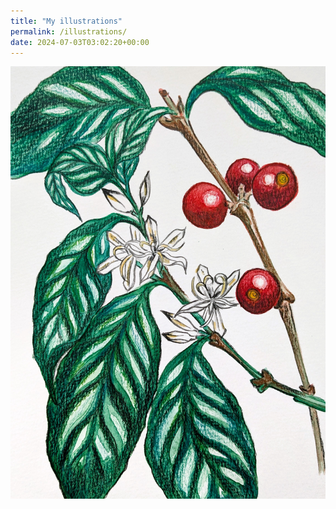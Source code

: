 ```yaml
---
title: "My illustrations"
permalink: /illustrations/
date: 2024-07-03T03:02:20+00:00
---
```

![descrip](/assets/images/Coffe.jpg)   

